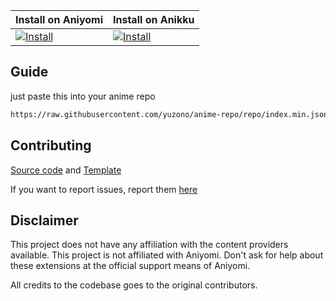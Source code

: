 | Install on Aniyomi | Install on Anikku |
|--------------------|-------------------|
| [![Install](https://img.shields.io/badge/Click%20here%20to%20install%20this%20repo-blue&style=flat)](https://intradeus.github.io/http-protocol-redirector/?r=aniyomi://add-repo?url=https://raw.githubusercontent.com/yuzono/anime-repo/repo/index.min.json) | [![Install](https://img.shields.io/badge/Click%20here%20to%20install%20repo-gray?style=flat&labelColor=red)](https://intradeus.github.io/http-protocol-redirector/?r=anikku://add-repo?url=https://raw.githubusercontent.com/yuzono/anime-repo/repo/index.min.json) |

## Guide

just paste this into your anime repo

```html
https://raw.githubusercontent.com/yuzono/anime-repo/repo/index.min.json
```

## Contributing

[Source code](https://github.com/yuzono/aniyomi-extensions) and [Template](https://github.com/yuzono/aniyomi-extensions/blob/master/CONTRIBUTING.md)

If you want to report issues, report them [here](https://github.com/yuzono/aniyomi-extensions/issues/new/choose)

## Disclaimer

This project does not have any affiliation with the content providers available.
This project is not affiliated with Aniyomi.
Don't ask for help about these extensions at the official support means of Aniyomi.

All credits to the codebase goes to the original contributors.
